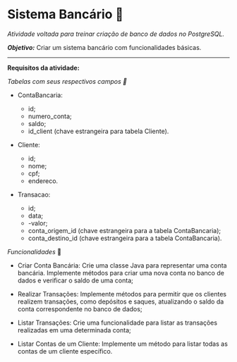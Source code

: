 # Sistema Bancário 🏦 

*Atividade voltada para treinar criação de banco de dados no PostgreSQL.*

***Objetivo:*** Criar um sistema bancário com funcionalidades básicas.

<hr>

**Requisitos da atividade:**

*Tabelas com seus respectivos campos 📄*

- ContaBancaria:
  - id;
  - numero_conta;
  - saldo;
  - id_client (chave estrangeira para tabela Cliente).


- Cliente:
  - id;
  - nome;
  - cpf;
  - endereco.

- Transacao:
  - id;
  - data;
  - -valor;
  - conta_origem_id (chave estrangeira para a tabela ContaBancaria);
  - conta_destino_id (chave estrangeira para a tabela ContaBancaria).

*Funcionalidades* 🔧

- Criar Conta Bancária: Crie uma classe Java para
  representar uma conta bancária. Implemente métodos
  para criar uma nova conta no banco de dados e verificar o
  saldo de uma conta;


- Realizar Transações: Implemente métodos para permitir
  que os clientes realizem transações, como depósitos e
  saques, atualizando o saldo da conta correspondente no
  banco de dados;


- Listar Transações: Crie uma funcionalidade para listar as
  transações realizadas em uma determinada conta;


- Listar Contas de um Cliente: Implemente um método para
  listar todas as contas de um cliente específico.